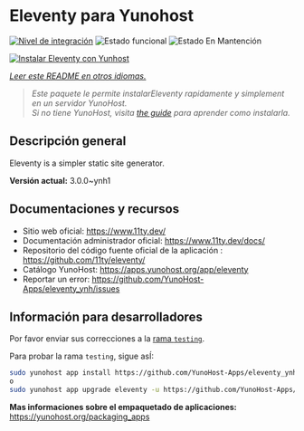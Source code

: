 <!--
Este archivo README esta generado automaticamente<https://github.com/YunoHost/apps/tree/master/tools/readme_generator>
No se debe editar a mano.
-->

# Eleventy para Yunohost

[![Nivel de integración](https://dash.yunohost.org/integration/eleventy.svg)](https://ci-apps.yunohost.org/ci/apps/eleventy/) ![Estado funcional](https://ci-apps.yunohost.org/ci/badges/eleventy.status.svg) ![Estado En Mantención](https://ci-apps.yunohost.org/ci/badges/eleventy.maintain.svg)

[![Instalar Eleventy con Yunhost](https://install-app.yunohost.org/install-with-yunohost.svg)](https://install-app.yunohost.org/?app=eleventy)

*[Leer este README en otros idiomas.](./ALL_README.md)*

> *Este paquete le permite instalarEleventy rapidamente y simplement en un servidor YunoHost.*  
> *Si no tiene YunoHost, visita [the guide](https://yunohost.org/install) para aprender como instalarla.*

## Descripción general

Eleventy is a simpler static site generator.


**Versión actual:** 3.0.0~ynh1

## Documentaciones y recursos

- Sitio web oficial: <https://www.11ty.dev/>
- Documentación administrador oficial: <https://www.11ty.dev/docs/>
- Repositorio del código fuente oficial de la aplicación : <https://github.com/11ty/eleventy/>
- Catálogo YunoHost: <https://apps.yunohost.org/app/eleventy>
- Reportar un error: <https://github.com/YunoHost-Apps/eleventy_ynh/issues>

## Información para desarrolladores

Por favor enviar sus correcciones a la [rama `testing`](https://github.com/YunoHost-Apps/eleventy_ynh/tree/testing).

Para probar la rama `testing`, sigue asÍ:

```bash
sudo yunohost app install https://github.com/YunoHost-Apps/eleventy_ynh/tree/testing --debug
o
sudo yunohost app upgrade eleventy -u https://github.com/YunoHost-Apps/eleventy_ynh/tree/testing --debug
```

**Mas informaciones sobre el empaquetado de aplicaciones:** <https://yunohost.org/packaging_apps>
